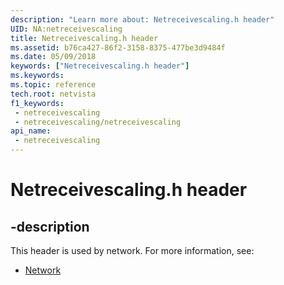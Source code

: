 ```yaml
---
description: "Learn more about: Netreceivescaling.h header"
UID: NA:netreceivescaling
title: Netreceivescaling.h header
ms.assetid: b76ca427-86f2-3158-8375-477be3d9484f
ms.date: 05/09/2018
keywords: ["Netreceivescaling.h header"]
ms.keywords: 
ms.topic: reference
tech.root: netvista
f1_keywords:
 - netreceivescaling
 - netreceivescaling/netreceivescaling
api_name:
 - netreceivescaling
---
```


# Netreceivescaling.h header


## -description

This header is used by network. For more information, see:

- [Network](../_netvista/index.md)

